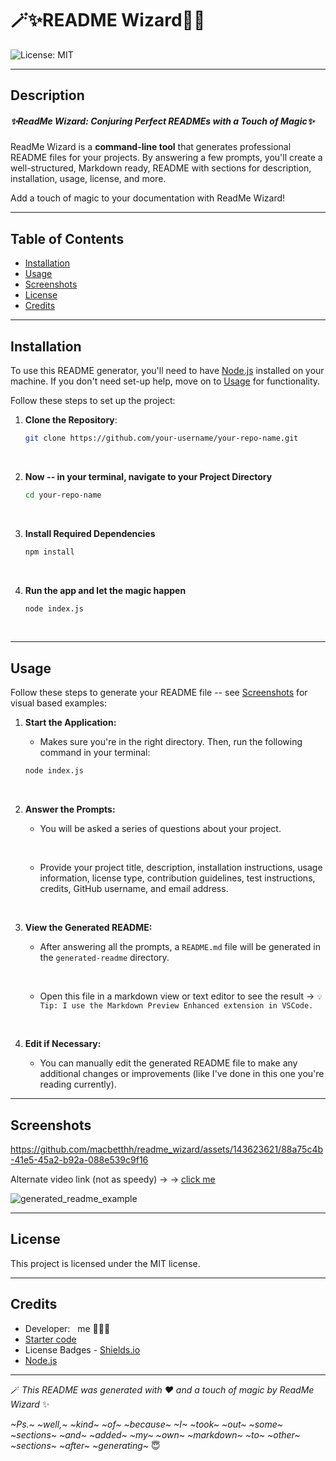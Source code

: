 # 🪄✨README Wizard🧙‍♂️
![License: MIT](https://img.shields.io/badge/License-MIT-yellow.svg)

---

## Description
##### ✨ReadMe Wizard: Conjuring Perfect READMEs with a Touch of Magic✨

ReadMe Wizard is a **command-line tool** that generates professional README files for your projects. By answering a few prompts, you'll create a well-structured, Markdown ready, README with sections for description, installation, usage, license, and more. 

Add a touch of magic to your documentation with ReadMe Wizard!

---

## Table of Contents
- [Installation](#installation)
- [Usage](#usage)
- [Screenshots](#screenshots)
- [License](#license)
- [Credits](#credits)

---

## Installation

To use this README generator, you'll need to have [Node.js](https://nodejs.org/en/download/package-manager) installed on your machine. If you don't need set-up help, move on to [Usage](#usage) for functionality. 

Follow these steps to set up the project:

1. **Clone the Repository**: 
   ```bash
   git clone https://github.com/your-username/your-repo-name.git 
&nbsp;

2. **Now -- in your terminal, navigate to your Project Directory**
    ```bash
    cd your-repo-name
&nbsp;

3. **Install Required Dependencies**
    ```bash
    npm install
&nbsp;

4. **Run the app and let the magic happen**
    ```bash
    node index.js
&nbsp;

---

## Usage
Follow these steps to generate your README file -- see [Screenshots](#screenshots) for visual based examples:

1. **Start the Application:**
&nbsp;
   
   - Makes sure you're in the right directory. Then, run the following command in your terminal:
   ```bash
   node index.js
&nbsp;

2. **Answer the Prompts:**
&nbsp;

    - You will be asked a series of questions about your project.
        
        &nbsp;

    - Provide your project title, description, installation instructions, usage information, license type, contribution guidelines, test instructions, credits, GitHub username, and email address.

&nbsp;

3. **View the Generated README:**
&nbsp;

    - After answering all the prompts, a `README.md` file will be generated in the `generated-readme` directory.
        
        &nbsp;

    - Open this file in a markdown view or text editor to see the result
    &rarr;    ```💡Tip: I use the Markdown Preview Enhanced extension in VSCode. ```

&nbsp;

4. **Edit if Necessary:**
&nbsp;

    - You can manually edit the generated README file to make any additional changes or improvements (like I've done in this one you're reading currently).

---

## Screenshots



https://github.com/macbetthh/readme_wizard/assets/143623621/88a75c4b-41e5-45a2-b92a-088e539c9f16



Alternate video link (not as speedy) &rarr; &rarr; [click me](https://new.express.adobe.com/published/urn:aaid:sc:US:adcd9715-5df8-4466-9679-d6719b8d1108?promoid=Y69SGM5H&mv=other)


![generated_readme_example](https://github.com/macbetthh/readme_wizard/assets/143623621/f6531b3a-c482-4c2f-86b5-0f5344bffd1b)


---

## License
This project is licensed under the MIT license.

---


## Credits
- Developer: &nbsp; me 💁🏼‍♀️
&nbsp;
- [Starter code](https://github.com/coding-boot-camp/potential-enigma)
- License Badges - [Shields.io](https://shields.io/)
- [Node.js](https://nodejs.org/en/download/package-manager)




---

🪄 _This README was generated with ❤️ and a touch of magic by ReadMe Wizard_ ✨

_~Ps.~ ~well,~ ~kind~ ~of~ ~because~ ~I~ ~took~ ~out~ ~some~ ~sections~ ~and~ ~added~ ~my~ ~own~ ~markdown~ ~to~ ~other~ ~sections~ ~after~ ~generating~_ 😇
